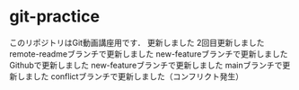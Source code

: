# git-practice
このリポジトリはGit動画講座用です．
更新しました
2回目更新しました
remote-readmeブランチで更新しました
new-featureブランチで更新しました
Githubで更新しました
new-featureブランチで更新しました
mainブランチで更新しました
conflictブランチで更新しました（コンフリクト発生）